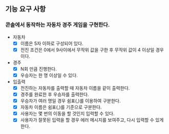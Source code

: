 ## 기능 요구 사항
### 콘솔에서 동작하는 자동차 경주 게임을 구현한다.

- 자동차
  - [x] 이름은 5자 이하로 구성되어 있다.
  - [x] 전진 조건은 0에서 9사이에서 무작위 값을 구한 후 무작위 값이 4 이상일 경우이다.

- 경주
  - [x] N회 만큼 진행한다.
  - [x] 우승자는 한 명 이상일 수 있다.

- 입출력
  - [x] 전진하는 자동차를 출력할 때 자동차 이름을 같이 출력한다.
  - [x] 경주를 완료한 후 우승자를 출력한다.
  - [x] 우승자가 여러 명일 경우 쉼표(,)를 이용하여 구분한다.
  - [x] 자동차 이름은 쉼표(,)를 기준으로 구분한다.
  - [x] 사용자는 몇 번의 이동을 할 것인지 입력할 수 있다.
  - [x] 사용자가 잘못된 입력을 할 경우 에러 메시지를 보여주고, 다시 입력할 수 있게 한다.